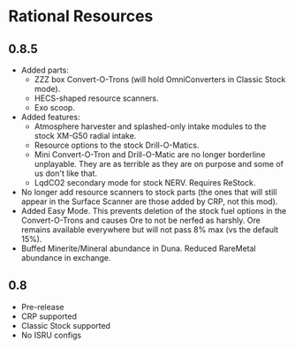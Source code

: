 # Rational Resources

## 0.8.5
* Added parts:
  * ZZZ box Convert-O-Trons (will hold OmniConverters in Classic Stock mode).
  * HECS-shaped resource scanners.
  * Exo scoop.
* Added features:
  * Atmosphere harvester and splashed-only intake modules to the stock XM-G50 radial intake.
  * Resource options to the stock Drill-O-Matics.
  * Mini Convert-O-Tron and Drill-O-Matic are no longer borderline unplayable. They are as terrible as they are on purpose and some of us don't like that.  
  * LqdCO2 secondary mode for stock NERV. Requires ReStock.
* No longer add resource scanners to stock parts (the ones that will still appear in the Surface Scanner are those added by CRP, not this mod).
* Added Easy Mode. This prevents deletion of the stock fuel options in the Convert-O-Trons and causes Ore to not be nerfed as harshly. Ore remains available everywhere but will not pass 8% max (vs the default 15%).
* Buffed Minerite/Mineral abundance in Duna. Reduced RareMetal abundance in exchange.


## 0.8
* Pre-release
* CRP supported
* Classic Stock supported
* No ISRU configs